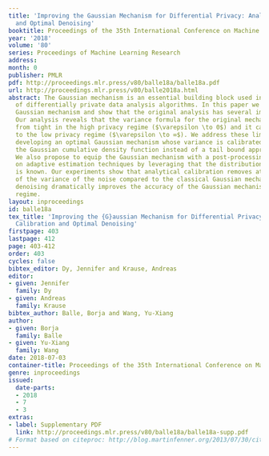 ```yaml
---
title: 'Improving the Gaussian Mechanism for Differential Privacy: Analytical Calibration
  and Optimal Denoising'
booktitle: Proceedings of the 35th International Conference on Machine Learning
year: '2018'
volume: '80'
series: Proceedings of Machine Learning Research
address: 
month: 0
publisher: PMLR
pdf: http://proceedings.mlr.press/v80/balle18a/balle18a.pdf
url: http://proceedings.mlr.press/v80/balle2018a.html
abstract: The Gaussian mechanism is an essential building block used in multitude
  of differentially private data analysis algorithms. In this paper we revisit the
  Gaussian mechanism and show that the original analysis has several important limitations.
  Our analysis reveals that the variance formula for the original mechanism is far
  from tight in the high privacy regime ($\varepsilon \to 0$) and it cannot be extended
  to the low privacy regime ($\varepsilon \to ∞$). We address these limitations by
  developing an optimal Gaussian mechanism whose variance is calibrated directly using
  the Gaussian cumulative density function instead of a tail bound approximation.
  We also propose to equip the Gaussian mechanism with a post-processing step based
  on adaptive estimation techniques by leveraging that the distribution of the perturbation
  is known. Our experiments show that analytical calibration removes at least a third
  of the variance of the noise compared to the classical Gaussian mechanism, and that
  denoising dramatically improves the accuracy of the Gaussian mechanism in the high-dimensional
  regime.
layout: inproceedings
id: balle18a
tex_title: 'Improving the {G}aussian Mechanism for Differential Privacy: Analytical
  Calibration and Optimal Denoising'
firstpage: 403
lastpage: 412
page: 403-412
order: 403
cycles: false
bibtex_editor: Dy, Jennifer and Krause, Andreas
editor:
- given: Jennifer
  family: Dy
- given: Andreas
  family: Krause
bibtex_author: Balle, Borja and Wang, Yu-Xiang
author:
- given: Borja
  family: Balle
- given: Yu-Xiang
  family: Wang
date: 2018-07-03
container-title: Proceedings of the 35th International Conference on Machine Learning
genre: inproceedings
issued:
  date-parts:
  - 2018
  - 7
  - 3
extras:
- label: Supplementary PDF
  link: http://proceedings.mlr.press/v80/balle18a/balle18a-supp.pdf
# Format based on citeproc: http://blog.martinfenner.org/2013/07/30/citeproc-yaml-for-bibliographies/
---
```


